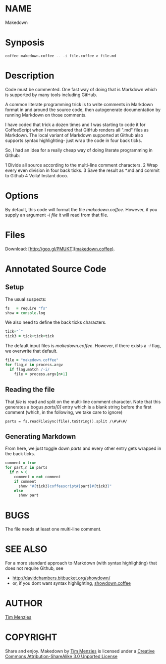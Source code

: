 

NAME
====

Makedown

Synposis
========

    coffee makedown.coffee -- -i file.coffee > file.md

Description
===========

Code must be commented. One fast way of doing that is Markdown
which is supported by many tools including GitHub.

A common literate programming trick is to write comments in Markdown
format in and around the source code, then autogenerate documentation
by running Markdown on those comments.

I have coded that trick a dozen times and I was starting to code it
for CoffeeScript when I remembered that GitHub renders all ".md" files
as Markdown. The local variant of Markdown supported at Github also
supports syntax highlighting- just wrap the code in four back ticks.

So, I had an idea for a really cheap way of doing literate programming
in Github:

1 Divide all source according to the multi-line comment characters.
2 Wrap every even division in four back ticks.
3 Save the result as *.md and commit to Github
4 Voila! Instant doco.

Options
=======

By default, this code will format the file _makedown.coffee_. However,
if you supply an argument _-i file_ it will read from that file.

Files
=====

Download:  [http://goo.gl/PMUKT](makedown.coffee).

Annotated Source Code
=====================

Setup
-----

The usual suspects:

```coffeescript
fs   = require "fs"
show = console.log
```

We also need to define the back ticks characters.

```coffeescript
tick="`"
tick3 = tick+tick+tick
```

The default input files is _makedown.coffee_. However, if there
exists a _-i_ flag, we overwrite that default.

```coffeescript
file = "makedown.coffee"
for flag,n in process.argv
  if flag.match /-i/
    file = process.argv[n+1]
```

Reading the file
----------------

That _file_ is read and split on the multi-line comment character.
Note that this generates a bogus _parts[0]_ entry which is a blank
string before the first comment (which, in the following, we take care
to ignore)

```coffeescript#
parts = fs.readFileSync(file).toString().split /\#\#\#/
```

Generating Markdown
-------------------

From here, we just toggle down _parts_ and every other entry
gets wrapped in the back ticks.

```coffeescript
comment = true
for part,n in parts
  if n > 0
    comment = not comment
    if comment
      show "#{tick3}coffeescript#{part}#{tick3}"
    else
      show part
```

BUGS
====
The file needs at least one multi-line comment.

SEE ALSO
========

For a more standard approach to Markdown (with syntax highlighting) that does not require Github,
see

+ http://davidchambers.bitbucket.org/showdown/
+ or, if you dont want syntax highlighting, [showdown.coffee](https://bitbucket.org/davidchambers/showdown/src/f23b97925ca8/src/showdown.coffee)

AUTHOR
======

[Tim Menzies](https://github.com/timm)

COPYRIGHT
=========

Share and enjoy.
Makedown by [Tim Menzies](https://github.com/timm) is licensed under a
[Creative Commons Attribution-ShareAlike 3.0 Unported License](http://creativecommons.org/licenses/by-sa/3.0/)
